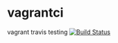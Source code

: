 # vagrantci
vagrant travis testing
[![Build Status](https://travis-ci.com/oceanaut/vagrantci.svg?branch=master)](https://travis-ci.com/oceanaut/vagrantci)
